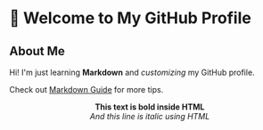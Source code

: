 # 👋 Welcome to My GitHub Profile  

## About Me  
Hi! I'm just learning **Markdown** and *customizing* my GitHub profile.  

Check out [Markdown Guide](https://www.markdownguide.org/cheat-sheet/) for more tips.  

<p align="center">
  <b>This text is bold inside HTML</b><br>
  <i>And this line is italic using HTML</i>
</p>
